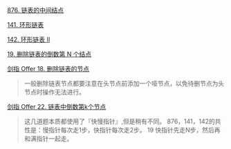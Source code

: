 
[876. 链表的中间结点](https://leetcode-cn.com/problems/middle-of-the-linked-list/comments/)

[141. 环形链表](https://leetcode-cn.com/problems/linked-list-cycle/comments/)

[142. 环形链表 II](https://leetcode-cn.com/problems/linked-list-cycle-ii/)

[19. 删除链表的倒数第 N 个结点](https://leetcode-cn.com/problems/remove-nth-node-from-end-of-list/)

[剑指 Offer 18. 删除链表的节点](https://leetcode-cn.com/problems/shan-chu-lian-biao-de-jie-dian-lcof/)
> 一般删除链表节点都要注意在头节点前添加一个哑节点，以免待删节点为头节点时操作无法进行。



[剑指 Offer 22. 链表中倒数第k个节点](https://leetcode-cn.com/problems/lian-biao-zhong-dao-shu-di-kge-jie-dian-lcof/)
> 这几道题本质都使用了『快慢指针』,但是稍有不同。
> 876，141，142的共性是：慢指针每次走1步，快指针每次走2步。
> 19 快指针先走N步，然后再和满指针一起走。 